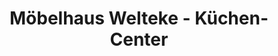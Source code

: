 ---
title: "Möbelhaus Welteke - Küchen-Center"
url: /wuppertal/moebelhaus-welteke-kuechen-center/
shop: Küchen
---